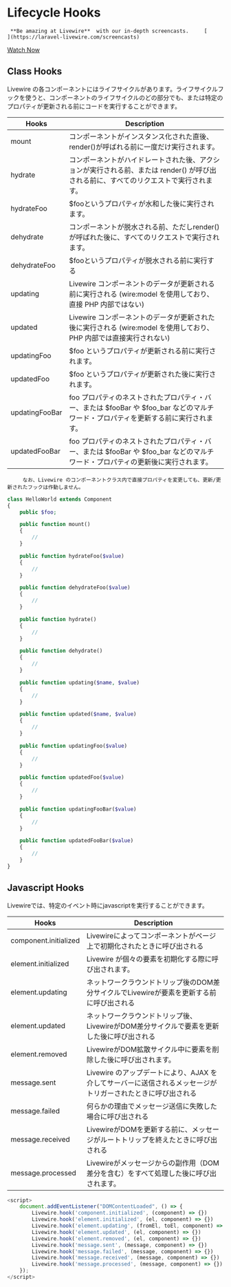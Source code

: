 # Lifecycle Hooks

     **Be amazing at Livewire**  with our in-depth screencasts.     [                  ](https://laravel-livewire.com/screencasts)

[           Watch Now     ](https://laravel-livewire.com/screencasts) 

## Class Hooks

Livewire の各コンポーネントにはライフサイクルがあります。ライフサイクルフックを使うと、コンポーネントのライフサイクルのどの部分でも、または特定のプロパティが更新される前にコードを実行することができます。



| Hooks          | Description                                                  |
| -------------- | ------------------------------------------------------------ |
| mount          | コンポーネントがインスタンス化された直後、render()が呼ばれる前に一度だけ実行されます。 |
| hydrate        | コンポーネントがハイドレートされた後、アクションが実行される前、または render() が呼び出される前に、すべてのリクエストで実行されます。 |
| hydrateFoo     | $fooというプロパティが水和した後に実行されます。             |
| dehydrate      | コンポーネントが脱水される前、ただしrender()が呼ばれた後に、すべてのリクエストで実行されます。 |
| dehydrateFoo   | $fooというプロパティが脱水される前に実行する                 |
| updating       | Livewire コンポーネントのデータが更新される前に実行される (wire:model を使用しており、直接 PHP 内部ではない) |
| updated        | Livewire コンポーネントのデータが更新された後に実行される (wire:model を使用しており、PHP 内部では直接実行されない) |
| updatingFoo    | $foo というプロパティが更新される前に実行されます。          |
| updatedFoo     | $foo というプロパティが更新された後に実行されます。          |
| updatingFooBar | foo プロパティのネストされたプロパティ・バー、または $fooBar や $foo_bar などのマルチワード・プロパティを更新する前に実行されます。 |
| updatedFooBar  | foo プロパティのネストされたプロパティ・バー、または $fooBar や $foo_bar などのマルチワード・プロパティの更新後に実行されます。 |

                      

              

         なお、Livewire のコンポーネントクラス内で直接プロパティを変更しても、更新/更新されたフックは作動しません。

```php
class HelloWorld extends Component
{
    public $foo;

    public function mount()
    {
        //
    }

    public function hydrateFoo($value)
    {
        //
    }

    public function dehydrateFoo($value)
    {
        //
    }

    public function hydrate()
    {
        //
    }

    public function dehydrate()
    {
        //
    }

    public function updating($name, $value)
    {
        //
    }

    public function updated($name, $value)
    {
        //
    }

    public function updatingFoo($value)
    {
        //
    }

    public function updatedFoo($value)
    {
        //
    }

    public function updatingFooBar($value)
    {
        //
    }

    public function updatedFooBar($value)
    {
        //
    }
}
```

## Javascript Hooks

Livewireでは、特定のイベント時にjavascriptを実行することができます。

| Hooks                 | Description                                                  |
| --------------------- | ------------------------------------------------------------ |
| component.initialized | Livewireによってコンポーネントがページ上で初期化されたときに呼び出される |
| element.initialized   | Livewire が個々の要素を初期化する際に呼び出されます。        |
| element.updating      | ネットワークラウンドトリップ後のDOM差分サイクルでLivewireが要素を更新する前に呼び出される |
| element.updated       | ネットワークラウンドトリップ後、LivewireがDOM差分サイクルで要素を更新した後に呼び出される |
| element.removed       | LivewireがDOM拡散サイクル中に要素を削除した後に呼び出されます。 |
| message.sent          | Livewire のアップデートにより、AJAX を介してサーバーに送信されるメッセージがトリガーされたときに呼び出される |
| message.failed        | 何らかの理由でメッセージ送信に失敗した場合に呼び出される     |
| message.received      | LivewireがDOMを更新する前に、メッセージがルートトリップを終えたときに呼び出される |
| message.processed     | Livewireがメッセージからの副作用（DOM差分を含む）をすべて処理した後に呼び出されます。 |

```js
<script>
    document.addEventListener("DOMContentLoaded", () => {
        Livewire.hook('component.initialized', (component) => {})
        Livewire.hook('element.initialized', (el, component) => {})
        Livewire.hook('element.updating', (fromEl, toEl, component) => {})
        Livewire.hook('element.updated', (el, component) => {})
        Livewire.hook('element.removed', (el, component) => {})
        Livewire.hook('message.sent', (message, component) => {})
        Livewire.hook('message.failed', (message, component) => {})
        Livewire.hook('message.received', (message, component) => {})
        Livewire.hook('message.processed', (message, component) => {})
    });
</script>
```
